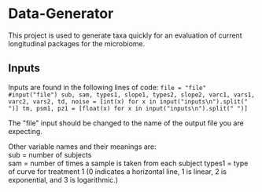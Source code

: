 # Data-Generator
This project is used to generate taxa quickly for an evaluation of current longitudinal packages for the microbiome. 

## Inputs
Inputs are found in the following lines of code:
`file = "file" #input("file")
sub, sam, types1, slope1, types2, slope2, varc1, vars1, varc2, vars2, td, noise = [int(x) for x in input("inputs\n").split(" ")]
tm, psm1, pz1 = [float(x) for x in input("inputs\n").split(" ")]`

The "file" input should be changed to the name of the output file you are expecting. 

Other variable names and their meanings are: <br>
sub = number of subjects <br>
sam = number of times a sample is taken from each subject 
types1 = type of curve for treatment 1 (0 indicates a horizontal line, 1 is linear, 2 is exponential, and 3 is logarithmic.) 
